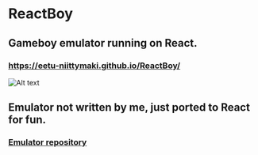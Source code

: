 # ReactBoy

## Gameboy emulator running on React.

### https://eetu-niittymaki.github.io/ReactBoy/

![Alt text](https://i.postimg.cc/QxQ91D9x/img.png)

## Emulator not written by me, just ported to React for fun. 
### [Emulator repository](https://github.com/juchi/gameboy.js)
